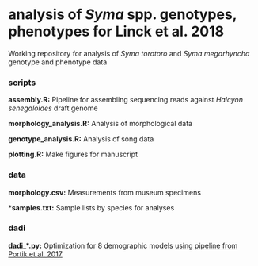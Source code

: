 # analysis of *Syma* spp. genotypes, phenotypes for Linck et al. 2018

Working repository for analysis of *Syma torotoro* and *Syma megarhyncha* genotype and phenotype data   

### scripts   
   
**assembly.R:** Pipeline for assembling sequencing reads against *Halcyon senegaloides* draft genome   
   
**morphology_analysis.R:** Analysis of morphological data   
    
**genotype_analysis.R:** Analysis of song data   
   
**plotting.R:** Make figures for manuscript      

### data
   
**morphology.csv:** Measurements from museum specimens   
   
***samples.txt:** Sample lists by species for analyses
      
### dadi  
  
**dadi_*.py:**  Optimization for 8 demographic models [using pipeline from Portik et al. 2017](https://github.com/dportik/dadi_pipeline)  
